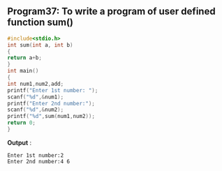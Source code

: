 ## Program37: To write a program of user defined function sum()
```c
#include<stdio.h>
int sum(int a, int b)
{
return a+b;	
}
int main()
{
int num1,num2,add;
printf("Enter 1st number: ");
scanf("%d",&num1);
printf("Enter 2nd number:");
scanf("%d",&num2);
printf("%d",sum(num1,num2));
return 0;
}
```
**Output** : 
```
Enter 1st number:2 
Enter 2nd number:4 6
```
